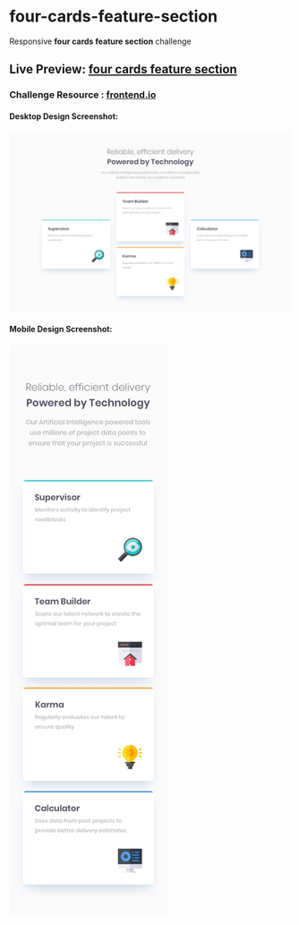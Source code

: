 # four-cards-feature-section
Responsive **four cards feature section**  challenge
## Live Preview: [four cards feature section](https://eloquent-ride-41299f.netlify.app/)
### Challenge Resource : [frontend.io](https://www.frontendmentor.io/challenges/four-card-feature-section-weK1eFYK/hub/four-card-feature-section-WEb9QV3nB)
#### Desktop Design Screenshot:
![ Mobile Design](desktop-design.jpg)
#### Mobile Design Screenshot:
![ Mobile Design](mobile-design.jpg)
